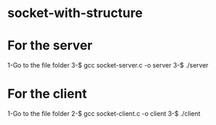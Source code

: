 # socket-with-structure

# For the server
1-Go to the file folder
3-$ gcc socket-server.c -o server
3-$ ./server

# For the client
1-Go to the file folder
2-$ gcc socket-client.c -o client
3-$ ./client
